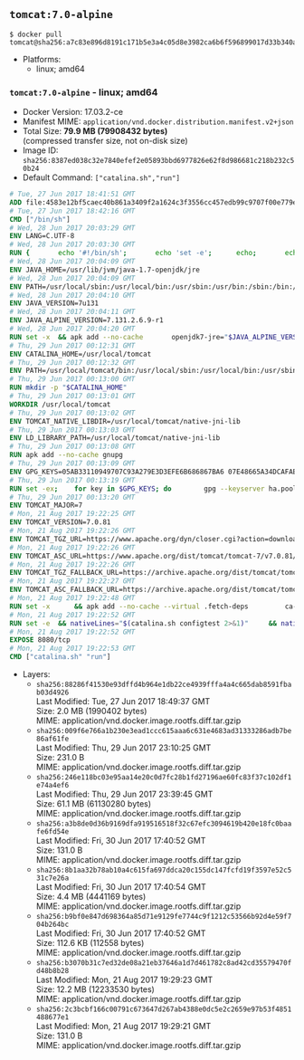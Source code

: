 ## `tomcat:7.0-alpine`

```console
$ docker pull tomcat@sha256:a7c83e896d8191c171b5e3a4c05d8e3982ca6b6f596899017d33b340af784d46
```

-	Platforms:
	-	linux; amd64

### `tomcat:7.0-alpine` - linux; amd64

-	Docker Version: 17.03.2-ce
-	Manifest MIME: `application/vnd.docker.distribution.manifest.v2+json`
-	Total Size: **79.9 MB (79908432 bytes)**  
	(compressed transfer size, not on-disk size)
-	Image ID: `sha256:8387ed038c32e7840efef2e05893bbd6977826e62f8d986681c218b232c50b24`
-	Default Command: `["catalina.sh","run"]`

```dockerfile
# Tue, 27 Jun 2017 18:41:51 GMT
ADD file:4583e12bf5caec40b861a3409f2a1624c3f3556cc457edb99c9707f00e779e45 in / 
# Tue, 27 Jun 2017 18:42:16 GMT
CMD ["/bin/sh"]
# Wed, 28 Jun 2017 20:03:29 GMT
ENV LANG=C.UTF-8
# Wed, 28 Jun 2017 20:03:30 GMT
RUN { 		echo '#!/bin/sh'; 		echo 'set -e'; 		echo; 		echo 'dirname "$(dirname "$(readlink -f "$(which javac || which java)")")"'; 	} > /usr/local/bin/docker-java-home 	&& chmod +x /usr/local/bin/docker-java-home
# Wed, 28 Jun 2017 20:04:09 GMT
ENV JAVA_HOME=/usr/lib/jvm/java-1.7-openjdk/jre
# Wed, 28 Jun 2017 20:04:09 GMT
ENV PATH=/usr/local/sbin:/usr/local/bin:/usr/sbin:/usr/bin:/sbin:/bin:/usr/lib/jvm/java-1.7-openjdk/jre/bin:/usr/lib/jvm/java-1.7-openjdk/bin
# Wed, 28 Jun 2017 20:04:10 GMT
ENV JAVA_VERSION=7u131
# Wed, 28 Jun 2017 20:04:11 GMT
ENV JAVA_ALPINE_VERSION=7.131.2.6.9-r1
# Wed, 28 Jun 2017 20:04:20 GMT
RUN set -x 	&& apk add --no-cache 		openjdk7-jre="$JAVA_ALPINE_VERSION" 	&& [ "$JAVA_HOME" = "$(docker-java-home)" ]
# Thu, 29 Jun 2017 00:12:31 GMT
ENV CATALINA_HOME=/usr/local/tomcat
# Thu, 29 Jun 2017 00:12:32 GMT
ENV PATH=/usr/local/tomcat/bin:/usr/local/sbin:/usr/local/bin:/usr/sbin:/usr/bin:/sbin:/bin:/usr/lib/jvm/java-1.7-openjdk/jre/bin:/usr/lib/jvm/java-1.7-openjdk/bin
# Thu, 29 Jun 2017 00:13:00 GMT
RUN mkdir -p "$CATALINA_HOME"
# Thu, 29 Jun 2017 00:13:01 GMT
WORKDIR /usr/local/tomcat
# Thu, 29 Jun 2017 00:13:02 GMT
ENV TOMCAT_NATIVE_LIBDIR=/usr/local/tomcat/native-jni-lib
# Thu, 29 Jun 2017 00:13:03 GMT
ENV LD_LIBRARY_PATH=/usr/local/tomcat/native-jni-lib
# Thu, 29 Jun 2017 00:13:08 GMT
RUN apk add --no-cache gnupg
# Thu, 29 Jun 2017 00:13:09 GMT
ENV GPG_KEYS=05AB33110949707C93A279E3D3EFE6B686867BA6 07E48665A34DCAFAE522E5E6266191C37C037D42 47309207D818FFD8DCD3F83F1931D684307A10A5 541FBE7D8F78B25E055DDEE13C370389288584E7 61B832AC2F1C5A90F0F9B00A1C506407564C17A3 713DA88BE50911535FE716F5208B0AB1D63011C7 79F7026C690BAA50B92CD8B66A3AD3F4F22C4FED 9BA44C2621385CB966EBA586F72C284D731FABEE A27677289986DB50844682F8ACB77FC2E86E29AC A9C5DF4D22E99998D9875A5110C01C5A2F6059E7 DCFD35E0BF8CA7344752DE8B6FB21E8933C60243 F3A04C595DB5B6A5F1ECA43E3B7BBB100D811BBE F7DA48BB64BCB84ECBA7EE6935CD23C10D498E23
# Thu, 29 Jun 2017 00:13:19 GMT
RUN set -ex; 	for key in $GPG_KEYS; do 		gpg --keyserver ha.pool.sks-keyservers.net --recv-keys "$key"; 	done
# Thu, 29 Jun 2017 00:13:20 GMT
ENV TOMCAT_MAJOR=7
# Mon, 21 Aug 2017 19:22:25 GMT
ENV TOMCAT_VERSION=7.0.81
# Mon, 21 Aug 2017 19:22:26 GMT
ENV TOMCAT_TGZ_URL=https://www.apache.org/dyn/closer.cgi?action=download&filename=tomcat/tomcat-7/v7.0.81/bin/apache-tomcat-7.0.81.tar.gz
# Mon, 21 Aug 2017 19:22:26 GMT
ENV TOMCAT_ASC_URL=https://www.apache.org/dist/tomcat/tomcat-7/v7.0.81/bin/apache-tomcat-7.0.81.tar.gz.asc
# Mon, 21 Aug 2017 19:22:26 GMT
ENV TOMCAT_TGZ_FALLBACK_URL=https://archive.apache.org/dist/tomcat/tomcat-7/v7.0.81/bin/apache-tomcat-7.0.81.tar.gz
# Mon, 21 Aug 2017 19:22:27 GMT
ENV TOMCAT_ASC_FALLBACK_URL=https://archive.apache.org/dist/tomcat/tomcat-7/v7.0.81/bin/apache-tomcat-7.0.81.tar.gz.asc
# Mon, 21 Aug 2017 19:22:48 GMT
RUN set -x 		&& apk add --no-cache --virtual .fetch-deps 		ca-certificates 		tar 		openssl 	&& { 		wget -O tomcat.tar.gz "$TOMCAT_TGZ_URL" 		|| wget -O tomcat.tar.gz "$TOMCAT_TGZ_FALLBACK_URL" 	; } 	&& { 		wget -O tomcat.tar.gz.asc "$TOMCAT_ASC_URL" 		|| wget -O tomcat.tar.gz.asc "$TOMCAT_ASC_FALLBACK_URL" 	; } 	&& gpg --batch --verify tomcat.tar.gz.asc tomcat.tar.gz 	&& tar -xvf tomcat.tar.gz --strip-components=1 	&& rm bin/*.bat 	&& rm tomcat.tar.gz* 		&& nativeBuildDir="$(mktemp -d)" 	&& tar -xvf bin/tomcat-native.tar.gz -C "$nativeBuildDir" --strip-components=1 	&& apk add --no-cache --virtual .native-build-deps 		apr-dev 		coreutils 		dpkg-dev dpkg 		gcc 		libc-dev 		make 		"openjdk${JAVA_VERSION%%[-~bu]*}"="$JAVA_ALPINE_VERSION" 		openssl-dev 	&& ( 		export CATALINA_HOME="$PWD" 		&& cd "$nativeBuildDir/native" 		&& gnuArch="$(dpkg-architecture --query DEB_BUILD_GNU_TYPE)" 		&& ./configure 			--build="$gnuArch" 			--libdir="$TOMCAT_NATIVE_LIBDIR" 			--prefix="$CATALINA_HOME" 			--with-apr="$(which apr-1-config)" 			--with-java-home="$(docker-java-home)" 			--with-ssl=yes 		&& make -j "$(nproc)" 		&& make install 	) 	&& runDeps="$( 		scanelf --needed --nobanner --recursive "$TOMCAT_NATIVE_LIBDIR" 			| awk '{ gsub(/,/, "\nso:", $2); print "so:" $2 }' 			| sort -u 			| xargs -r apk info --installed 			| sort -u 	)" 	&& apk add --virtual .tomcat-native-rundeps $runDeps 	&& apk del .fetch-deps .native-build-deps 	&& rm -rf "$nativeBuildDir" 	&& rm bin/tomcat-native.tar.gz 	&& apk add --no-cache bash 	&& find ./bin/ -name '*.sh' -exec sed -ri 's|^#!/bin/sh$|#!/usr/bin/env bash|' '{}' +
# Mon, 21 Aug 2017 19:22:52 GMT
RUN set -e 	&& nativeLines="$(catalina.sh configtest 2>&1)" 	&& nativeLines="$(echo "$nativeLines" | grep 'Apache Tomcat Native')" 	&& nativeLines="$(echo "$nativeLines" | sort -u)" 	&& if ! echo "$nativeLines" | grep 'INFO: Loaded APR based Apache Tomcat Native library' >&2; then 		echo >&2 "$nativeLines"; 		exit 1; 	fi
# Mon, 21 Aug 2017 19:22:52 GMT
EXPOSE 8080/tcp
# Mon, 21 Aug 2017 19:22:53 GMT
CMD ["catalina.sh" "run"]
```

-	Layers:
	-	`sha256:88286f41530e93dffd4b964e1db22ce4939fffa4a4c665dab8591fbab03d4926`  
		Last Modified: Tue, 27 Jun 2017 18:49:37 GMT  
		Size: 2.0 MB (1990402 bytes)  
		MIME: application/vnd.docker.image.rootfs.diff.tar.gzip
	-	`sha256:009f6e766a1b230e3ead1ccc615aaa6c631e4683ad31333286adb7be86af61fe`  
		Last Modified: Thu, 29 Jun 2017 23:10:25 GMT  
		Size: 231.0 B  
		MIME: application/vnd.docker.image.rootfs.diff.tar.gzip
	-	`sha256:246e118bc03e95aa14e20c0d7fc28b1fd27196ae60fc83f37c102df1e74a4ef6`  
		Last Modified: Thu, 29 Jun 2017 23:39:45 GMT  
		Size: 61.1 MB (61130280 bytes)  
		MIME: application/vnd.docker.image.rootfs.diff.tar.gzip
	-	`sha256:a3b8de0d36b9169dfa919516518f32c67efc3094619b420e18fc0baafe6fd54e`  
		Last Modified: Fri, 30 Jun 2017 17:40:52 GMT  
		Size: 131.0 B  
		MIME: application/vnd.docker.image.rootfs.diff.tar.gzip
	-	`sha256:8b1aa32b78ab10a4c615fa697ddca20c155dc147fcfd19f3597e52c531c7e26a`  
		Last Modified: Fri, 30 Jun 2017 17:40:54 GMT  
		Size: 4.4 MB (4441169 bytes)  
		MIME: application/vnd.docker.image.rootfs.diff.tar.gzip
	-	`sha256:b9bf0e847d698364a85d71e9129fe7744c9f1212c53566b92d4e59f704b264bc`  
		Last Modified: Fri, 30 Jun 2017 17:40:52 GMT  
		Size: 112.6 KB (112558 bytes)  
		MIME: application/vnd.docker.image.rootfs.diff.tar.gzip
	-	`sha256:b3070b31c7ed32de08a21eb37646a1d7d461782c8ad42cd35579470fd48b8b28`  
		Last Modified: Mon, 21 Aug 2017 19:29:23 GMT  
		Size: 12.2 MB (12233530 bytes)  
		MIME: application/vnd.docker.image.rootfs.diff.tar.gzip
	-	`sha256:2c3bcbf166c00791c673647d267ab4388e0dc5e2c2659e97b53f4851488677e1`  
		Last Modified: Mon, 21 Aug 2017 19:29:21 GMT  
		Size: 131.0 B  
		MIME: application/vnd.docker.image.rootfs.diff.tar.gzip
